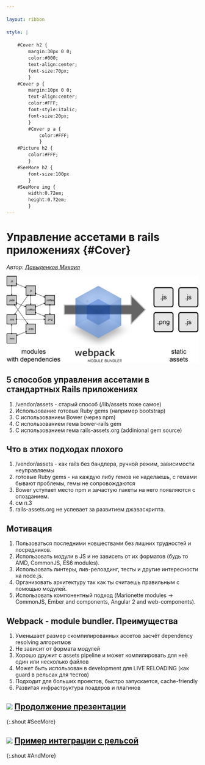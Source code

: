 ```yaml
---

layout: ribbon

style: |

    #Cover h2 {
        margin:30px 0 0;
        color:#000;
        text-align:center;
        font-size:70px;
        }
    #Cover p {
        margin:10px 0 0;
        text-align:center;
        color:#FFF;
        font-style:italic;
        font-size:20px;
        }
        #Cover p a {
            color:#FFF;
            }
    #Picture h2 {
        color:#FFF;
        }
    #SeeMore h2 {
        font-size:100px
        }
    #SeeMore img {
        width:0.72em;
        height:0.72em;
        }
---
```


# Управление ассетами в rails приложениях {#Cover}

*Автор: [Давыденков Михаил](http://github.com/DavydenkovM/)*

![](pictures/webpack.jpg)

## 5 способов управления ассетами в стандартных Rails приложениях

1. /vendor/assets - старый способ (/lib/assets тоже самое)
2. Использование готовых Ruby gems (например bootstrap)
3. С использованием Bower (через npm)
4. С использованием гема bower-rails gem
5. С использованием гема rails-assets.org (addinional gem source)

## Что в этих подходах плохого

1. /vendor/assets - как rails без бандлера, ручной режим, зависимости неуправляемы
2. готовые Ruby gems - на каждую либу гемов не наделаешь, с гемами бывают проблемы, гемы не сопровождаются
3. Bower уступает место npm и зачастую пакеты на него появляются с опозданием.
4. см п.3
5. rails-assets.org не успевает за развитием джаваскрипта.

## Мотивация

1. Пользоваться последними новшествами без лишних трудностей и посредников.
2. Использовать модули в JS и не зависеть от их форматов (будь то AMD, CommonJS, ES6 modules).
3. Использовать линтеры, лив-релоадинг, тесты и другие интересности на node.js.
4. Организовать архитектуру так как ты считаешь правильным с помощью модулей.
5. Использовать компонентный подход (Marionette modules -> CommonJS, Ember and components, Angular 2 and web-components).

## Webpack - module bundler. Преимущества

1. Уменьшает размер скомпилированных ассетов засчёт dependency resolving алгоритмов
2. Не зависит от формата модулей
3. Хорошо дружит с assets pipeline и может компилировать для неё один или несколько файлов
4. Может быть использован в development для LIVE RELOADING (как guard в рельсах для тестов)
5. Подходит для больших проектов, быстро запускается, cache-friendly
6. Развитая инфраструктура лоадеров и плагинов

## ![](http://shwr.me/pictures/logo.svg) [Продолжение презентации](http://peerigon.github.io/presentations/2014-07-09-MNUG-webpack/#1)
{:.shout #SeeMore}

## ![](http://shwr.me/pictures/logo.svg) [Пример интеграции с рельсой](https://github.com/DavydenkovM/NTP.git)
{:.shout #AndMore}


